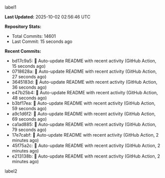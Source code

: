 
label1 
<!-- ACTIVITY_START -->
**Last Updated:** 2025-10-02 02:56:46 UTC

**Repository Stats:**
- Total Commits: 14601
- Last Commit: 15 seconds ago

**Recent Commits:**
- bd17c9a5: 🤖 Auto-update README with recent activity (GitHub Action, 15 seconds ago)
- 0718628a: 🤖 Auto-update README with recent activity (GitHub Action, 27 seconds ago)
- 3645183d: 🤖 Auto-update README with recent activity (GitHub Action, 36 seconds ago)
- e47b25b4: 🤖 Auto-update README with recent activity (GitHub Action, 48 seconds ago)
- b3bf17ea: 🤖 Auto-update README with recent activity (GitHub Action, 59 seconds ago)
- a9c1d6f2: 🤖 Auto-update README with recent activity (GitHub Action, 69 seconds ago)
- ca1ad885: 🤖 Auto-update README with recent activity (GitHub Action, 79 seconds ago)
- 17e7cabf: 🤖 Auto-update README with recent activity (GitHub Action, 2 minutes ago)
- 45f75a2c: 🤖 Auto-update README with recent activity (GitHub Action, 2 minutes ago)
- e213138b: 🤖 Auto-update README with recent activity (GitHub Action, 2 minutes ago)
<!-- ACTIVITY_END -->

label2

